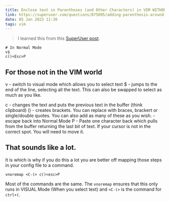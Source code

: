 ```yaml
---
title: Enclose text in Parentheses (and Other Characters) in VIM WITHOUT PLUGINS
link: https://superuser.com/questions/875095/adding-parenthesis-around-highlighted-text-in-vim
date: 05 Jan 2023 11:30
tags: vim 
---
```


> I learned this from this [SuperUser post].


```vim
# In Normal Mode
v$
c()<Esc>P
```

## For those not in the VIM world

v - switch to visual mode which allows you to select text
$ - jumps to the end of the line, selecting all the text. This can also be swapped to select as much as you like.

c - changes the text and puts the previous text in the buffer (think clipboard)
() - creates brackets. You can replace with braces, brackert or single/double quotes. You can also add as many of these as you wish.
<Esc> - escape back into Normal Mode
P - Paste one character back which pulls from the buffer returning the last bit of text. If your cursor is not in the correct spot. You will need to move it.

## That sounds like a lot.

It is which is why if you do this a lot you are better off mapping those steps in your config file to a command. 

```vim
vnoremap <C-(> c()<esc>P
```

Most of the commands are the same. The `vnoremap` ensures that this only runs in VISUAL Mode (When you select text) and `<C-(>` is the command for `ctrl+(`.


[SuperUser post]: https://superuser.com/questions/875095/adding-parenthesis-around-highlighted-text-in-vim